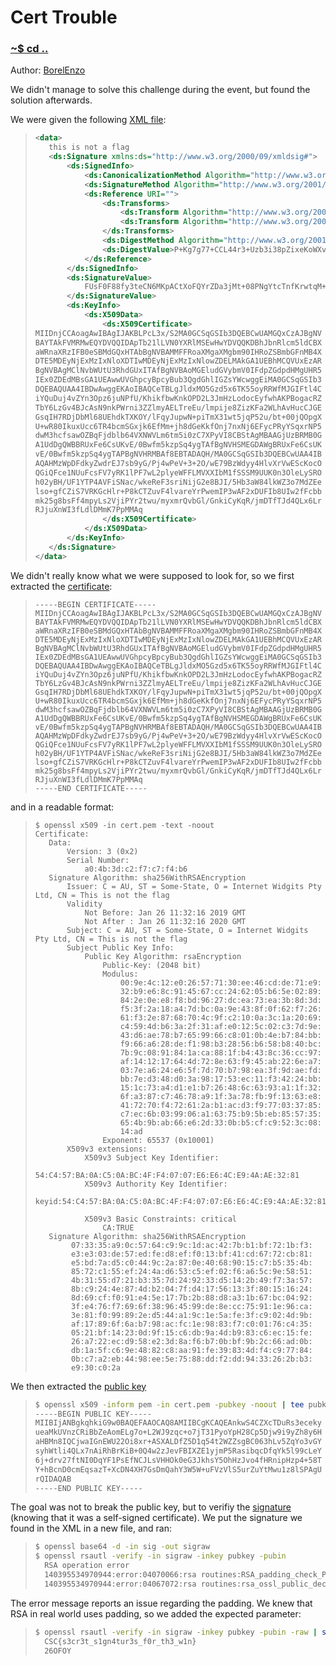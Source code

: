 # Cert Trouble

### [~$ cd ..](../)

Author: [BorelEnzo](https://borelenzo.github.io/CTFs/CSC_BE_2019/cert_trouble/)

We didn't manage to solve this challenge during the event, but found the solution afterwards.

We were given the following [XML file](assets/cert_trouble.xml):

> ```xml
><data>
>    this is not a flag
>    <ds:Signature xmlns:ds="http://www.w3.org/2000/09/xmldsig#">
>        <ds:SignedInfo>
>            <ds:CanonicalizationMethod Algorithm="http://www.w3.org/2006/12/xml-c14n11"/>
>            <ds:SignatureMethod Algorithm="http://www.w3.org/2001/04/xmldsig-more#rsa-sha256"/>
>            <ds:Reference URI="">
>                <ds:Transforms>
>                    <ds:Transform Algorithm="http://www.w3.org/2000/09/xmldsig#enveloped-signature"/>
>                    <ds:Transform Algorithm="http://www.w3.org/2006/12/xml-c14n11"/>
>                </ds:Transforms>
>                <ds:DigestMethod Algorithm="http://www.w3.org/2001/04/xmlenc#sha256"/>
>                <ds:DigestValue>P+Kg7g77+CCL44r3+Uzb3i38pZixeKoWXvbPawyAp+Q=</ds:DigestValue>
>            </ds:Reference>
>        </ds:SignedInfo>
>        <ds:SignatureValue>
>            FUsF0F88fy3teCN6MKpACtXoFQYrZDa3jMt+08PNgYtcTnfKrwtqM+jS6Una3nXxuIEyWCL+iWFlUsDq7UCcICEXDjGsCo94Lvrgiu6JBFtDSrEZNbhgqlRPDOlVqQdKp54PuVzgGBOR1ySKNW2l6T8elkUtWwIr1shNobnLnXXyhSpVZQyfyRKzoB5Q4cz9MdHe0O0zs/9NKFEOdbVmEawdtLPPzD5TeUGzd3lyxhwBjI24WgG3eIz5rZuTpFRTiH51dSLuMOW9WWf0FrHTFAyQ57XrwXhpIZuP+X9vIechOqxj4ZW6loRvtr1pXulLtUsPBTCeRMb+WbpjuJinhw==
>        </ds:SignatureValue>
>        <ds:KeyInfo>
>            <ds:X509Data>
>                <ds:X509Certificate>
>MIIDnjCCAoagAwIBAgIJAKBLPcL3x/S2MA0GCSqGSIb3DQEBCwUAMGQxCzAJBgNV
>BAYTAkFVMRMwEQYDVQQIDApTb21lLVN0YXRlMSEwHwYDVQQKDBhJbnRlcm5ldCBX
>aWRnaXRzIFB0eSBMdGQxHTAbBgNVBAMMFFRoaXMgaXMgbm90IHRoZSBmbGFnMB4X
>DTE5MDEyNjExMzIxNloXDTIwMDEyNjExMzIxNlowZDELMAkGA1UEBhMCQVUxEzAR
>BgNVBAgMClNvbWUtU3RhdGUxITAfBgNVBAoMGEludGVybmV0IFdpZGdpdHMgUHR5
>IEx0ZDEdMBsGA1UEAwwUVGhpcyBpcyBub3QgdGhlIGZsYWcwggEiMA0GCSqGSIb3
>DQEBAQUAA4IBDwAwggEKAoIBAQCeTBLgJldxMO5Gzd5x6TK55oyRRWfMJGIFtl4C
>iYQuDuj4vZYn3Opz6juNPfU/KhikfbwKnkOPD2L3JmHzLodocEyfwhAKPBogacRZ
>TbY6LzGv4BJcAsN9nkPWrni3ZZlmyAELTreEu/lmpije8ZizKFa2WLhAvHucCJGE
>GsqIH7RDjDbMl68UEhdkTXKOY/lFqyJupwN+piTmX31wt5jqP52u/bt+00jQOpgX
>U+wR80IkuxUcc6TR4bcmSGxjk6EfMm+jh8dGeKkfOnj7nxNj6EFycPRyYSqxrNP5
>dwM3hcfsawOZBqFjdblb64VXNWVLm6tm5i0zC7XPyVI8CBStAgMBAAGjUzBRMB0G
>A1UdDgQWBBRUxFe6CsUKvE/0Bwfm5kzpSq4ygTAfBgNVHSMEGDAWgBRUxFe6CsUK
>vE/0Bwfm5kzpSq4ygTAPBgNVHRMBAf8EBTADAQH/MA0GCSqGSIb3DQEBCwUAA4IB
>AQAHMzWpDFdkyZwdrEJ7sb9yG/Pj4wPeV+3+2O/wE79BzWdyy4HlvXrVwEScKocO
>QGiQFce1NUuFcsFV7yRK1lPF7wL2plyeWFFLMVXXIbM1fSSSM9UUK0n3OleLySRO
>h02yBH/UF1YTP4AVFiSNac/wkeReF3sriNijG2e8BJI/5Hb3aW84lkWZ3o7MdZEe
>lso+gfCZiS7VRKGcHlr+P8kCTZuvF4lvareYrPwemIP3wAF2xDUFIb8UIw2fFcbb
>mk25g8bsFf4mpyLs2VjiPYr2twu/myxmrQvbGl/GnkiCyKqR/jmDTfTJd4QLx6Lr
>RJjuXnWI3fLdlDMmK7PpMMAq
>                </ds:X509Certificate>
>            </ds:X509Data>
>        </ds:KeyInfo>
>    </ds:Signature>
></data>
> ```

We didn't really know what we were supposed to look for, so we first extracted the [certificate](assets/cert.pem):

> ```
>-----BEGIN CERTIFICATE-----
>MIIDnjCCAoagAwIBAgIJAKBLPcL3x/S2MA0GCSqGSIb3DQEBCwUAMGQxCzAJBgNV
>BAYTAkFVMRMwEQYDVQQIDApTb21lLVN0YXRlMSEwHwYDVQQKDBhJbnRlcm5ldCBX
>aWRnaXRzIFB0eSBMdGQxHTAbBgNVBAMMFFRoaXMgaXMgbm90IHRoZSBmbGFnMB4X
>DTE5MDEyNjExMzIxNloXDTIwMDEyNjExMzIxNlowZDELMAkGA1UEBhMCQVUxEzAR
>BgNVBAgMClNvbWUtU3RhdGUxITAfBgNVBAoMGEludGVybmV0IFdpZGdpdHMgUHR5
>IEx0ZDEdMBsGA1UEAwwUVGhpcyBpcyBub3QgdGhlIGZsYWcwggEiMA0GCSqGSIb3
>DQEBAQUAA4IBDwAwggEKAoIBAQCeTBLgJldxMO5Gzd5x6TK55oyRRWfMJGIFtl4C
>iYQuDuj4vZYn3Opz6juNPfU/KhikfbwKnkOPD2L3JmHzLodocEyfwhAKPBogacRZ
>TbY6LzGv4BJcAsN9nkPWrni3ZZlmyAELTreEu/lmpije8ZizKFa2WLhAvHucCJGE
>GsqIH7RDjDbMl68UEhdkTXKOY/lFqyJupwN+piTmX31wt5jqP52u/bt+00jQOpgX
>U+wR80IkuxUcc6TR4bcmSGxjk6EfMm+jh8dGeKkfOnj7nxNj6EFycPRyYSqxrNP5
>dwM3hcfsawOZBqFjdblb64VXNWVLm6tm5i0zC7XPyVI8CBStAgMBAAGjUzBRMB0G
>A1UdDgQWBBRUxFe6CsUKvE/0Bwfm5kzpSq4ygTAfBgNVHSMEGDAWgBRUxFe6CsUK
>vE/0Bwfm5kzpSq4ygTAPBgNVHRMBAf8EBTADAQH/MA0GCSqGSIb3DQEBCwUAA4IB
>AQAHMzWpDFdkyZwdrEJ7sb9yG/Pj4wPeV+3+2O/wE79BzWdyy4HlvXrVwEScKocO
>QGiQFce1NUuFcsFV7yRK1lPF7wL2plyeWFFLMVXXIbM1fSSSM9UUK0n3OleLySRO
>h02yBH/UF1YTP4AVFiSNac/wkeReF3sriNijG2e8BJI/5Hb3aW84lkWZ3o7MdZEe
>lso+gfCZiS7VRKGcHlr+P8kCTZuvF4lvareYrPwemIP3wAF2xDUFIb8UIw2fFcbb
>mk25g8bsFf4mpyLs2VjiPYr2twu/myxmrQvbGl/GnkiCyKqR/jmDTfTJd4QLx6Lr
>RJjuXnWI3fLdlDMmK7PpMMAq
>-----END CERTIFICATE-----
> ```

and in a readable format:

> ```
>$ openssl x509 -in cert.pem -text -noout
>Certificate:
>    Data:
>        Version: 3 (0x2)
>        Serial Number:
>            a0:4b:3d:c2:f7:c7:f4:b6
>    Signature Algorithm: sha256WithRSAEncryption
>        Issuer: C = AU, ST = Some-State, O = Internet Widgits Pty Ltd, CN = This is not the flag
>        Validity
>            Not Before: Jan 26 11:32:16 2019 GMT
>            Not After : Jan 26 11:32:16 2020 GMT
>        Subject: C = AU, ST = Some-State, O = Internet Widgits Pty Ltd, CN = This is not the flag
>        Subject Public Key Info:
>            Public Key Algorithm: rsaEncryption
>                Public-Key: (2048 bit)
>                Modulus:
>                    00:9e:4c:12:e0:26:57:71:30:ee:46:cd:de:71:e9:
>                    32:b9:e6:8c:91:45:67:cc:24:62:05:b6:5e:02:89:
>                    84:2e:0e:e8:f8:bd:96:27:dc:ea:73:ea:3b:8d:3d:
>                    f5:3f:2a:18:a4:7d:bc:0a:9e:43:8f:0f:62:f7:26:
>                    61:f3:2e:87:68:70:4c:9f:c2:10:0a:3c:1a:20:69:
>                    c4:59:4d:b6:3a:2f:31:af:e0:12:5c:02:c3:7d:9e:
>                    43:d6:ae:78:b7:65:99:66:c8:01:0b:4e:b7:84:bb:
>                    f9:66:a6:28:de:f1:98:b3:28:56:b6:58:b8:40:bc:
>                    7b:9c:08:91:84:1a:ca:88:1f:b4:43:8c:36:cc:97:
>                    af:14:12:17:64:4d:72:8e:63:f9:45:ab:22:6e:a7:
>                    03:7e:a6:24:e6:5f:7d:70:b7:98:ea:3f:9d:ae:fd:
>                    bb:7e:d3:48:d0:3a:98:17:53:ec:11:f3:42:24:bb:
>                    15:1c:73:a4:d1:e1:b7:26:48:6c:63:93:a1:1f:32:
>                    6f:a3:87:c7:46:78:a9:1f:3a:78:fb:9f:13:63:e8:
>                    41:72:70:f4:72:61:2a:b1:ac:d3:f9:77:03:37:85:
>                    c7:ec:6b:03:99:06:a1:63:75:b9:5b:eb:85:57:35:
>                    65:4b:9b:ab:66:e6:2d:33:0b:b5:cf:c9:52:3c:08:
>                    14:ad
>                Exponent: 65537 (0x10001)
>        X509v3 extensions:
>            X509v3 Subject Key Identifier:
>                54:C4:57:BA:0A:C5:0A:BC:4F:F4:07:07:E6:E6:4C:E9:4A:AE:32:81
>            X509v3 Authority Key Identifier:
>                keyid:54:C4:57:BA:0A:C5:0A:BC:4F:F4:07:07:E6:E6:4C:E9:4A:AE:32:81
>
>            X509v3 Basic Constraints: critical
>                CA:TRUE
>    Signature Algorithm: sha256WithRSAEncryption
>         07:33:35:a9:0c:57:64:c9:9c:1d:ac:42:7b:b1:bf:72:1b:f3:
>         e3:e3:03:de:57:ed:fe:d8:ef:f0:13:bf:41:cd:67:72:cb:81:
>         e5:bd:7a:d5:c0:44:9c:2a:87:0e:40:68:90:15:c7:b5:35:4b:
>         85:72:c1:55:ef:24:4a:d6:53:c5:ef:02:f6:a6:5c:9e:58:51:
>         4b:31:55:d7:21:b3:35:7d:24:92:33:d5:14:2b:49:f7:3a:57:
>         8b:c9:24:4e:87:4d:b2:04:7f:d4:17:56:13:3f:80:15:16:24:
>         8d:69:cf:f0:91:e4:5e:17:7b:2b:88:d8:a3:1b:67:bc:04:92:
>         3f:e4:76:f7:69:6f:38:96:45:99:de:8e:cc:75:91:1e:96:ca:
>         3e:81:f0:99:89:2e:d5:44:a1:9c:1e:5a:fe:3f:c9:02:4d:9b:
>         af:17:89:6f:6a:b7:98:ac:fc:1e:98:83:f7:c0:01:76:c4:35:
>         05:21:bf:14:23:0d:9f:15:c6:db:9a:4d:b9:83:c6:ec:15:fe:
>         26:a7:22:ec:d9:58:e2:3d:8a:f6:b7:0b:bf:9b:2c:66:ad:0b:
>         db:1a:5f:c6:9e:48:82:c8:aa:91:fe:39:83:4d:f4:c9:77:84:
>         0b:c7:a2:eb:44:98:ee:5e:75:88:dd:f2:dd:94:33:26:2b:b3:
>         e9:30:c0:2a
> ```

We then extracted the [public key](assets/pubkey)

> ```sh
>$ openssl x509 -inform pem -in cert.pem -pubkey -noout | tee pubkey
>-----BEGIN PUBLIC KEY-----
>MIIBIjANBgkqhkiG9w0BAQEFAAOCAQ8AMIIBCgKCAQEAnkwS4CZXcTDuRs3eceky
>ueaMkUVnzCRiBbZeAomELg7o+L2WJ9zqc+o7jT31PyoYpH28Cp5Djw9i9yZh8y6H
>aHBMn8IQCjwaIGnEWU22Oi8xr+ASXALDfZ5D1q54t2WZZsgBC063hLv5ZqYo3vGY
>syhWtli4QLx7nAiRhBrKiB+0Q4w2zJevFBIXZE1yjmP5RasibqcDfqYk5l99cLeY
>6j+drv27ftNI0DqYF1PsEfNCJLsVHHOk0eG3JkhsY5OhHzJvo4fHRnipHzp4+58T
>Y+hBcnD0cmEqsazT+XcDN4XH7GsDmQahY3W5W+uFVzVlS5urZuYtMwu1z8lSPAgU
>rQIDAQAB
>-----END PUBLIC KEY-----
> ```

The goal was not to break the public key, but to verifiy the [signature](assets/sig) (knowing that it was a self-signed certificate). We put the signature we found in the XML in a new file, and ran:

> ```sh
>$ openssl base64 -d -in sig -out sigraw
>$ openssl rsautl -verify -in sigraw -inkey pubkey -pubin
>	RSA operation error
>	140395534970944:error:04070066:rsa routines:RSA_padding_check_PKCS1_type_1:bad fixed header decrypt:../crypto/rsa/rsa_pk1.c:88:
>	140395534970944:error:04067072:rsa routines:rsa_ossl_public_decrypt:padding check failed:../crypto/rsa/rsa_ossl.c:573:
> ```

The error message reports an issue regarding the padding. We knew that RSA in real world uses padding, so we added the expected parameter:

> ```sh
>$ openssl rsautl -verify -in sigraw -inkey pubkey -pubin -raw | strings
>	CSC{s3cr3t_s1gn4tur3s_f0r_th3_w1n}
>	26OFOY
> ```
